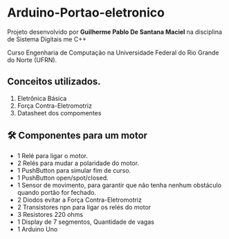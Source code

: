 # Arduino-Portao-eletronico
Projeto desenvolvido por <strong> Guilherme Pablo De Santana Maciel </strong> na disciplina de Sistema Digitais me C++

Curso Engenharia de Computação na Universidade Federal do Rio Grande do Norte (UFRN).


## Conceitos utilizados.
1. Eletrônica Básica
1. Força Contra-Eletromotriz
2. Datasheet dos compomentes

## 🛠 Componentes para um motor
<ul>
    <li>1 Relé para ligar o motor. </li>
    <li>2 Relés para mudar a polaridade do motor.</li>
    <li>1 PushButton para simular fim de curso.</li>
    <li> 1 PushButton open/spot/closed.</li>
    <li>1 Sensor de movimento, para garantir que não tenha nenhum obstáculo quando portão for fechado.</li>
    <li> 2 Diodos evitar a Força Contra-Eletromotriz</li>
    <li>2 Transistores npn para ligar os relés do motor</li>
    <li>3 Resistores 220 ohms</li>
    <li> 1 Display de 7 segmentos, Quantidade de vagas</li>
    <li> 1 Arduino Uno</li>
   
</ul>

  
  
 
  
 
  
  
 

